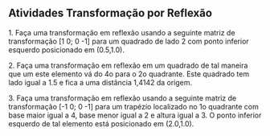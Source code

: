 <h2>Atividades Transformação por Reflexão</h2>
<p>1. Faça uma transformação em reflexão usando a seguinte matriz de transformação [1 0; 0 -1] para um quadrado de lado 2 com ponto inferior esquerdo posicionado em (0.5,1.0).</p>
<p>2. Faça uma transformação em reflexão em um quadrado de tal maneira que um este elemento vá do 4o para o 2o quadrante. Este quadrado tem lado igual a 1.5 e fica a uma distância 1,4142 da origem.</p>
<p>3. Faça uma transformação em reflexão usando a seguinte matriz de transformação [-1 0; 0 -1] para um trapézio localizado no 1o quadrante com base maior igual a 4, base menor igual a 2 e altura igual a 3. O ponto inferior esquerdo de tal elemento está posicionado em (2.0,1.0).</p>